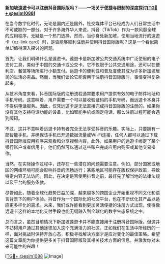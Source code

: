 **新加坡遠遊卡可以注册抖音国际版吗？——一场关于便捷与限制的深度探讨[[TG💪+ @esim1088](https://t.me/s/esim1088)]**

在当今数字化时代，无论是国内还是国外，社交媒体平台已经成为人们日常生活中不可或缺的一部分。对于许多海外华人来说，抖音（TikTok）作为一款风靡全球的应用程序，无疑是一个热门选择。然而，当你身处新加坡，使用当地流行的遠遊卡（ez-link card）时，是否能够顺利注册并使用抖音国际版呢？这是一个看似简单却值得深入探讨的问题。

首先，让我们明确什么是遠遊卡。遠遊卡是新加坡公共交通系统中广泛使用的电子支付工具，类似于中国的交通卡或公交卡。它不仅限于公共交通用途，还可以在便利店、餐馆等场所进行小额支付。远遊卡的便利性和普及度使其成为许多新加坡居民的生活必需品。然而，当我们谈论它能否用于注册抖音国际版时，事情变得复杂起来。

从技术角度来看，抖音国际版的注册流程通常要求用户提供有效的电子邮件地址和手机号码。这意味着，用户需要一个可以接收验证码的手机号码，而远遊卡本身并不提供电话服务。因此，仅凭远遊卡是无法直接完成抖音国际版的注册的。如果你没有其他支持电话功能的设备，比如智能手机或固定电话，那么注册过程可能会遇到障碍。

不过，这并不意味着远遊卡持有者完全无法享受抖音的乐趣。实际上，只要拥有一部智能手机，并确保该手机已开通数据流量或Wi-Fi连接，任何人都可以通过下载抖音国际版应用程序来观看和分享视频内容。此外，如果用户的远遊卡绑定了某个银行账户或者信用卡，他们仍然可以通过这些账户完成应用内购买或其他交易操作。

当然，在实际操作过程中，还存在一些潜在的问题需要注意。例如，部分国家或地区的网络环境可能会影响抖音的流畅运行；某些地区可能存在版权保护政策，导致特定内容无法访问。因此，在决定是否使用抖音之前，最好先了解当地的法律法规以及平台的服务条款。

尽管如此，随着全球化趋势日益加深，越来越多的跨国企业开始重视不同文化和语言背景下的用户体验。抖音作为一个国际化的社交平台，也在不断优化其产品以适应更多样化的需求。未来，我们或许能看到更加灵活便捷的注册方式出现，使得像远遊卡这样的本地化支付手段也能无缝融入到全球化的数字生态系统之中。

总而言之，虽然目前情况下新加坡遠遊卡并不能直接用于注册抖音国际版，但这并不妨碍用户通过其他途径加入这个充满活力的社区。正如我们在生活中所经历的一样，面对挑战时保持开放心态，积极寻找解决方案才是应对变化的最佳策略。希望这篇文章能为你提供更多关于抖音国际版及其相关技术方面的信息，并激发你对未来可能性的兴趣！

[[TG💪+ @esim1088](https://t.me/s/esim1088) ![Image](https://i.postimg.cc/4NQfJmqS/Snipaste-2025-05-13-00-14-12.png)]